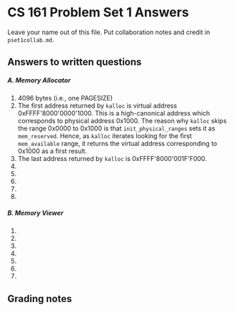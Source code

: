 # CS 161 Problem Set 1 Answers

Leave your name out of this file. Put collaboration notes and credit in
`pset1collab.md`.

## Answers to written questions

##### A. Memory Allocator

1. 4096 bytes (i.e., one PAGESIZE)
2. The first address returned by `kalloc` is virtual address 0xFFFF'8000'0000'1000. This is a high-canonical address which corresponds to physical address 0x1000. The reason why `kalloc` skips the range 0x0000 to 0x1000 is that `init_physical_ranges` sets it as `mem_reserved`. Hence, as `kalloc` iterates looking for the first `mem_available` range, it returns the virtual address corresponding to 0x1000 as a first result.
3. The last address returned by `kalloc` is 0xFFFF'8000'001F'F000.
4.
5.
6.
7.
8.

##### B. Memory Viewer

1.
2.
3.
4.
5.
6.
7.

## Grading notes
